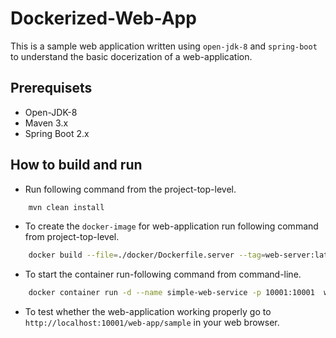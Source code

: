 # Dockerized-Web-App # 

This is a sample web application written using ```open-jdk-8``` and ```spring-boot```
to understand the basic docerization of a web-application.

## Prerequisets ##

* Open-JDK-8
* Maven 3.x
* Spring Boot 2.x

## How to build and run ##

* Run following command from the project-top-level.

```bash
    mvn clean install
```

* To create the ```docker-image``` for web-application run following command from project-top-level.

```bash
    docker build --file=./docker/Dockerfile.server --tag=web-server:latest --rm=true .
```

* To start the container run-following command from command-line.

```bash
    docker container run -d --name simple-web-service -p 10001:10001  web-server:latest
```

* To test whether the web-application working properly go to ```http://localhost:10001/web-app/sample``` in your 
web browser.